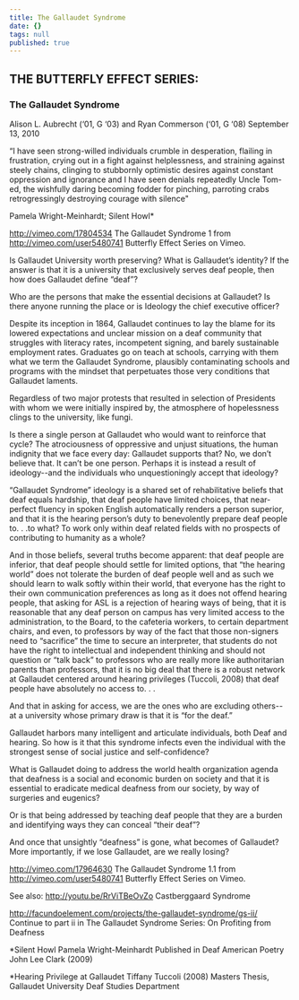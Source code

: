 ```yaml
---
title: The Gallaudet Syndrome
date: {}
tags: null
published: true
---
```


## THE BUTTERFLY EFFECT SERIES:
### The Gallaudet Syndrome
Alison L. Aubrecht (‘01, G ‘03) and Ryan Commerson (‘01, G ‘08)
September 13, 2010

“I have seen strong-willed individuals crumble in desperation, flailing in frustration, crying out in a fight against helplessness, and straining against steely chains, clinging to stubbornly optimistic desires against constant oppression and ignorance and I have seen denials repeatedly Uncle Tom-ed, the wishfully daring becoming fodder for pinching, parroting crabs retrogressingly destroying courage with silence"

Pamela Wright-Meinhardt; Silent Howl*

http://vimeo.com/17804534 The Gallaudet Syndrome 1 from http://vimeo.com/user5480741 Butterfly Effect Series on Vimeo.

Is Gallaudet University worth preserving? What is Gallaudet’s identity? If the answer is that it is a university that exclusively serves deaf people, then how does Gallaudet define “deaf”?

Who are the persons that make the essential decisions at Gallaudet? Is there anyone running the place or is Ideology the chief executive officer?

Despite its inception in 1864, Gallaudet continues to lay the blame for its lowered expectations and unclear mission on a deaf community that struggles with literacy rates, incompetent signing, and barely sustainable employment rates. Graduates go on teach at schools, carrying with them what we term the Gallaudet Syndrome, plausibly contaminating schools and programs with the mindset that perpetuates those very conditions that Gallaudet laments.

Regardless of two major protests that resulted in selection of Presidents with whom we were initially inspired by, the atmosphere of hopelessness clings to the university, like fungi.

Is there a single person at Gallaudet who would want to reinforce that cycle? The atrociousness of oppressive and unjust situations, the human indignity that we face every day: Gallaudet supports that? No, we don’t believe that. It can’t be one person. Perhaps it is instead a result of ideology--and the individuals who unquestioningly accept that ideology?

“Gallaudet Syndrome” ideology is a shared set of rehabilitative beliefs that deaf equals hardship, that deaf people have limited choices, that near-perfect fluency in spoken English automatically renders a person superior, and that it is the hearing person’s duty to benevolently prepare deaf people to. . .to what? To work only within deaf related fields with no prospects of contributing to humanity as a whole?

And in those beliefs, several truths become apparent: that deaf people are inferior, that deaf people should settle for limited options, that “the hearing world” does not tolerate the burden of deaf people well and as such we should learn to walk softly within their world, that everyone has the right to their own communication preferences as long as it does not offend hearing people, that asking for ASL is a rejection of hearing ways of being, that it is reasonable that any deaf person on campus has very limited access to the administration, to the Board, to the cafeteria workers, to certain department chairs, and even, to professors by way of the fact that those non-signers need to “sacrifice” the time to secure an interpreter, that students do not have the right to intellectual and independent thinking and should not question or “talk back” to professors who are really more like authoritarian parents than professors, that it is no big deal that there is a robust network at Gallaudet centered around hearing privileges (Tuccoli, 2008) that deaf people have absolutely no access to. . .

And that in asking for access, we are the ones who are excluding others-- at a university whose primary draw is that it is “for the deaf.”

Gallaudet harbors many intelligent and articulate individuals, both Deaf and hearing. So how is it that this syndrome infects even the individual with the strongest sense of social justice and self-confidence?

What is Gallaudet doing to address the world health organization agenda that deafness is a social and economic burden on society and that it is essential to eradicate medical deafness from our society, by way of surgeries and eugenics?

Or is that being addressed by teaching deaf people that they are a burden and identifying ways they can conceal “their deaf”?

And once that unsightly “deafness” is gone, what becomes of Gallaudet? More importantly, if we lose Gallaudet, are we really losing?

http://vimeo.com/17964630 The Gallaudet Syndrome 1.1 from http://vimeo.com/user5480741 Butterfly Effect Series on Vimeo.

See also: http://youtu.be/RrViTBeOvZo Castberggaard Syndrome

http://facundoelement.com/projects/the-gallaudet-syndrome/gs-ii/ Continue to part ii in The Gallaudet Syndrome Series: On Profiting from Deafness


*Silent Howl Pamela Wright-Meinhardt
Published in Deaf American Poetry
John Lee Clark (2009)

*Hearing Privilege at Gallaudet
Tiffany Tuccoli (2008)
Masters Thesis, Gallaudet University
Deaf Studies Department
